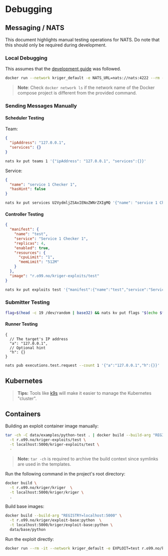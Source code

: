 # Debugging

## Messaging / NATS

This document highlights manual testing operations for NATS. Do note that this should only be required during
development.

### Local Debugging

This assumes that the [development guide](../README.md#development) was followed.

```bash
docker run --network kriger_default -e NATS_URL=nats://nats:4222 --rm -it natsio/nats-box
```

> **Note**: Check `docker network ls` if the network name of the Docker compose project is different from the provided
> command.

### Sending Messages Manually

#### Scheduler Testing

Team:

```json
{
  "ipAddress": "127.0.0.1",
  "services": {}
}
```

```bash
nats kv put teams 1 '{"ipAddress": "127.0.0.1", "services":{}}'
```

Service:

```json
{
  "name": "service 1 Checker 1",
  "hasHint": false
}
```

```bash
nats kv put services U2VydmljZSAxIENoZWNrZXIgMQ '{"name": "service 1 Checker 1", "hasHint": false}'
```

#### Controller Testing

```json
{
  "manifest": {
    "name": "test",
    "service": "Service 1 Checker 1",
    "replicas": 4,
    "enabled": true,
    "resources": {
      "cpuLimit": "1",
      "memLimit": "512M"
    }
  },
  "image": "r.o99.no/kriger-exploits/test"
}
```

```bash
nats kv put exploits test '{"manifest":{"name":"test","service":"Service 1 Checker 1","replicas":4,"enabled":true,"resources":{"cpuLimit":"1","memLimit":"512M"}},"image":"r.o99.no/kriger-exploits/test"}'
```

### Submitter Testing

```bash
flag=$(head -c 19 /dev/random | base32) && nats kv put flags "$(echo $flag | base64)".submit "{\"f\":\"$flag\"}"
````

#### Runner Testing

```json5
{
  // The target's IP address
  "a": "127.0.0.1",
  // Optional hint
  "h": {}
}
```

```bash
nats pub executions.test.request --count 1 '{"a":"127.0.0.1","h":{}}'
```

## Kubernetes

> **Tips:** Tools like [k9s](https://github.com/derailed/k9s) will make it easier to manage the Kubernetes "cluster".

## Containers

Building an exploit container image manually:

```bash
tar -ch -C data/examples/python-test . | docker build --build-arg "REGISTRY=localhost:5000" \
  -t r.o99.no/kriger-exploits/test \
  -t localhost:5000/kriger-exploits/test \
  -
```

> **Note:** `tar -ch` is required to archive the build context since symlinks are used in the templates.

Run the following command in the project's root directory:

```bash
docker build \
  -t r.o99.no/kriger/kriger  \
  -t localhost:5000/kriger/kriger \
  .
```

Build base images:

```bash
docker build --build-arg "REGISTRY=localhost:5000" \
  -t r.o99.no/kriger/exploit-base:python  \
  -t localhost:5000/kriger/exploit-base:python \
  data/base/python
```

Run the exploit directly:

```bash
docker run --rm -it --network kriger_default -e EXPLOIT=test r.o99.no/kriger-exploits/test
```
